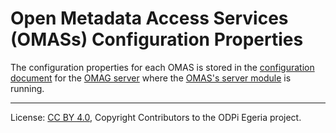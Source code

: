 <!-- SPDX-License-Identifier: CC-BY-4.0 -->
<!-- Copyright Contributors to the ODPi Egeria project. -->

# Open Metadata Access Services (OMASs) Configuration Properties

The configuration properties for each OMAS is stored in the
[configuration document](../../../../admin-services/docs/concepts/configuration-document.md) for the 
[OMAG server](../../../../admin-services/docs/concepts/logical-omag-server.md) where the
[OMAS's server module](../client-server/omas-server-module.md) is running.




----
License: [CC BY 4.0](https://creativecommons.org/licenses/by/4.0/),
Copyright Contributors to the ODPi Egeria project.
